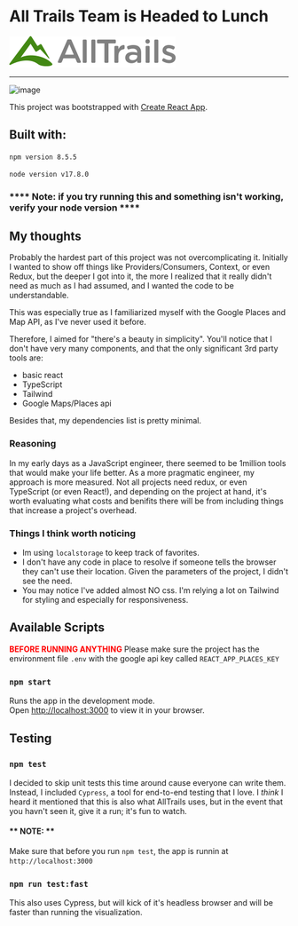 # All Trails Team is Headed to Lunch

![alt text](https://github.com/itcropper/at-homework/blob/main/public/AT-logo.svg?raw=true)

---------
![image](https://user-images.githubusercontent.com/1205876/161344684-5339beda-95c7-4c09-88f5-0d7e0813c6cb.png)

This project was bootstrapped with [Create React App](https://github.com/facebook/create-react-app).

## Built with:
`npm version 8.5.5 `

`node version v17.8.0`


### **** Note: if you try running this and something isn't working, verify your node version ****


## My thoughts
Probably the hardest part of this project was not overcomplicating it.
Initially I wanted to show off things like Providers/Consumers, Context, or even Redux, but the deeper I got into it, the more I realized that it really didn't need as much as I had assumed, and I wanted the code to be understandable.

This was especially true as I familiarized myself with the Google Places and Map API, as I've never used it before.

Therefore, I aimed for "there's a beauty in simplicity".
You'll notice that I don't have very many components, and that the only significant 3rd party tools are:
- basic react
- TypeScript
- Tailwind
- Google Maps/Places api

Besides that, my dependencies list is pretty minimal.

### Reasoning
In my early days as a JavaScript engineer, there seemed to be 1million tools that would make your life better.
As a more pragmatic engineer, my approach is more measured. Not all projects need redux, or even TypeScript (or even React!), and depending on the project at hand, it's worth evaluating what costs and benifits there will be from including things that increase a project's overhead.

### Things I think worth noticing
- Im using `localstorage` to keep track of favorites.
- I don't have any code in place to resolve if someone tells the browser they can't use their location. Given the parameters of the project, I didn't see the need.
- You may notice I've added almost NO css. I'm relying a lot on Tailwind for styling and especially for responsiveness.



## Available Scripts

<b style="color:red">BEFORE RUNNING ANYTHING</b>
Please make sure the project has the environment file
`.env` with the google api key called `REACT_APP_PLACES_KEY`



### `npm start`

Runs the app in the development mode.\
Open [http://localhost:3000](http://localhost:3000) to view it in your browser.


## Testing
### `npm test`

I decided to skip unit tests this time around cause everyone can write them.
Instead, I included `Cypress`, a tool for end-to-end testing that I love.
I _think_ I heard it mentioned that this is also what AllTrails uses, but in the event that you havn't seen it, give it a run; it's fun to watch.

#### ** NOTE: **
Make sure that before you run `npm test`, the app is runnin at `http://localhost:3000`

### `npm run test:fast`
This also uses Cypress, but will kick of it's headless browser and will be faster than running the visualization.

